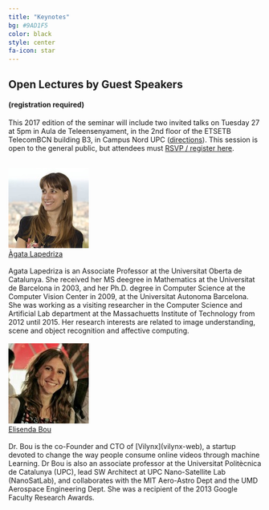 ```yaml
---
title: "Keynotes"
bg: #9AD1F5
color: black
style: center
fa-icon: star
---
```


## Open Lectures by Guest Speakers 
#### (registration required)

This 2017 edition of the seminar will include two invited talks on Tuesday 27 at 5pm in Aula de Teleensenyament, in the 2nd floor of the ETSETB TelecomBCN building B3, in Campus Nord UPC ([directions](http://etsetb.upc.edu/en/school/location-maps)). This session is open to the general public, but attendees must [RSVP / register here](https://www.eventbrite.com/e/open-lecture-on-deep-learning-for-vision-agata-lapedriza-and-elisenda-bou-tickets-35049410731).
<br>
<br>

<div class="author">
    <a href="http://sunai.uoc.edu/~agata/" target="_blank">
      <div class="authorphoto"><img src="img/guests/AgataLapedriza-160x160.jpg"></div>
      <div>Àgata Lapedriza</div>
    </a>
</div>
<br>
Agata Lapedriza is an Associate Professor at the Universitat Oberta de Catalunya. She received her MS deegree in Mathematics at the Universitat de Barcelona in 2003, and her Ph.D. degree in Computer Science at the Computer Vision Center in 2009, at the Universitat Autonoma Barcelona. She was working as a visiting researcher in the Computer Science and Artificial Lab department at the Massachuetts Institute of Technology from 2012 until 2015. Her research interests are related to image understanding, scene and object recognition and affective computing.

<br>
<br>
<div class="author">
    <a href="https://www.linkedin.com/in/elisendabou/?ppe=1" target="_blank">
      <div class="authorphoto"><img src="img/guests/ElisendaBou-160x160.jpg"></div>
      <div>Elisenda Bou</div>
    </a>
</div>
<br>
Dr. Bou is the co-Founder and CTO of [Vilynx](vilynx-web), a startup devoted to change the way people consume online videos through machine Learning. Dr Bou is also an associate professor at the Universitat Politècnica de Catalunya (UPC), lead SW Architect at UPC Nano-Satellite Lab (NanoSatLab), and collaborates with the MIT Aero-Astro Dept and the UMD Aerospace Engineering Dept. She was a recipient of the 2013 Google Faculty Research Awards.

[vilynx-web]: http://www.vilynx.com/
